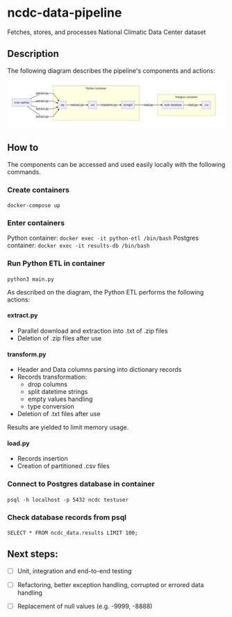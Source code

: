 # ncdc-data-pipeline

Fetches, stores, and processes National Climatic Data Center dataset

## Description

The following diagram describes the pipeline's components and actions:

![alt text](diagram.png)

## How to

The components can be accessed and used easily locally with the following commands.

### Create containers

`docker-compose up`

### Enter containers

Python container: `docker exec -it python-etl /bin/bash`
Postgres container: `docker exec -it results-db /bin/bash`

### Run Python ETL in container

`python3 main.py`

As described on the diagram, the Python ETL performs the following actions:

#### extract.py

- Parallel download and extraction into .txt of .zip files
- Deletion of .zip files after use

#### transform.py

- Header and Data columns parsing into dictionary records
- Records transformation: 
    - drop columns
    - split datetime strings
    - empty values handling
    - type conversion
 - Deletion of .txt files after use

Results are yielded to limit memory usage.

#### load.py

- Records insertion
- Creation of partitioned .csv files

### Connect to Postgres database in container

`psql -h localhost -p 5432 ncdc testuser`

### Check database records from psql

`SELECT * FROM ncdc_data.results LIMIT 100;`

## Next steps: 

- [ ] Unit, integration and end-to-end testing
- [ ] Refactoring, better exception handling, corrupted or errored data handling
- [ ] Replacement of null values (e.g. -9999, -8888)

